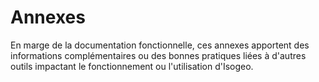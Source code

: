 # Annexes

En marge de la documentation fonctionnelle, ces annexes apportent des informations complémentaires ou des bonnes pratiques liées à d&apos;autres outils impactant le fonctionnement ou l&apos;utilisation d&apos;Isogeo.
